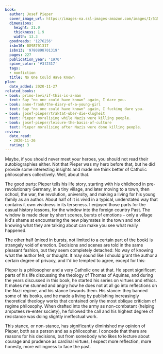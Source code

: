 ```yaml
---
book:
  author: Josef Pieper
  cover_image_url: https://images-na.ssl-images-amazon.com/images/I/515XHP6A21L.jpg
  dimensions:
    height: 21.0
    thickness: 1.9
    width: 13.3
  goodreads: '1276256'
  isbn10: 0898701317
  isbn13: '9780898701319'
  pages: 227
  publication_year: '1970'
  spine_color: '#3f2317'
  tags:
  - nonfiction
  title: No One Could Have Known
plan:
  date_added: 2020-11-27
related_books:
- book: primo-levi/if-this-is-a-man
  text: Say "no one could have known" again, I dare you.
- book: anne-frank/the-diary-of-a-young-girl
  text: Say "no one could have known" again, I fucking dare you.
- book: josef-pieper/traktat-uber-die-klugheit
  text: Pieper moralising while Nazis were killing people.
- book: josef-pieper/leisure-the-basis-of-culture
  text: Pieper moralising after Nazis were done killing people.
review:
  date_read:
  - 2020-11-26
  rating: 3
---
```


Maybe, if you should never meet your heroes, you should not read their autobiographies either. Not that Pieper was my
hero before that, but he did provide some interesting insights and made me think better of Catholic philosophers
collectively. Well, about that.

The good parts: Pieper tells his life story, starting with his childhood in pre-revolutionary Germany, in a tiny
village, and later moving to a town, then school, the war, the revolution, university, and making a living for his young
family as an author. About half of it is vivid in a typical, understated way that contains it own vividness in its
terseness. I enjoyed those parts for the casual history lessons, for the window into the foreign country Past. The
window is made clear by short scenes, bursts of emotions – only a village kid's shame at encountering the new playmates
in the town and not knowing what they are talking about can make you see what really happened.

The other half (mixed in bursts, not limited to a certain part of the book) is strangely void of emotion. Decisions and
scenes are told in the same pleasant fashion, but they seem completely detached: No way of knowing what the author felt,
or thought. It may sound like I should grant the author a certain degree of privacy, and I'd be tempted to agree, except
for this:

Pieper is a philosopher and a very Catholic one at that. He spent significant parts of his life discussing the theology
of Thomas of Aquinas, and during the years discussed in this book, he started his series on virtues and ethics. It makes
me stunned and angry how he does not at all go into reflections on the Nazi regime, and his stance towards them. His
stance: they banned some of his books, and he made a living by publishing increasingly theoretical theology works that
contained only the most oblique criticism of regime philosophy. When drafted into the army as non-combatant (helping
amputees re-enter society), he followed the call and his highest degree of resistance was doing slightly ineffectual
work.

This stance, or non-stance, has significantly diminished my opinion of Pieper, both as a person and as a philosopher. I
concede that there are reasons for his decisions, but from somebody who likes to lecture about courage and prudence as
cardinal virtues, I expect more reflection, more honesty, more willingness to face the past.
